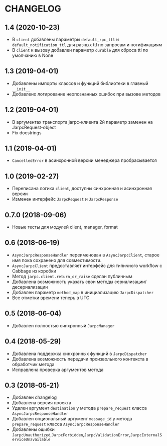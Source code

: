 CHANGELOG
=========

1.4 (2020-10-23)
----------------
- В `client` добавлены параметры `default_rpc_ttl` и `default_notification_ttl` для разных ttl по запросам и нотификациям
- В `client` к вызову добавлен параметр `durable` для сброса ttl по умолчанию в None

1.3 (2019-04-01)
----------------
- Добавлены импорты классов и функций библиотеки в главный `__init__`
- Добавлено логирование неопознанных ошибок при вызове методов

1.2 (2019-04-01)
----------------
- В аргументах транспорта jarpc-клиента 2й параметр заменен на JarpcRequest-object
- Fix docstrings

1.1 (2019-04-01)
----------------
- `CancelledError` в асинхронной версии менеджера пробрасывается

1.0 (2019-02-27)
----------------
- Переписана логика `client`, доступны синхронная и асинхронная версии
- Изменен интерфейс `JarpcRequest` и `JarpcResponse`

0.7.0 (2018-09-06)
------------------
- Новые тесты для модулей client, manager, format

0.6 (2018-06-19)
----------------
- `AsyncJarpcResponseHandler` переименован в `AsyncJarpcClient`, старое имя пока сохранено для совместимости.
- `AsyncJarpcClient` предоставляет интерфейс для типичного workflow с Cabbage из коробки
- Метод `jarpc.client.return_or_raise` сделан публичным
- Добавлена возможность указать свои методы сериализации/десериализации
- Добавлен параметр `method_map` в инициализацию `JarpcDispatcher`
- Все отметки времени теперь в UTC

0.5 (2018-06-04)
----------------
- Добавлен полностью синхронный `JarpcManager`

0.4 (2018-05-29)
----------------
- Добавлена поддержка синхронных функций в `JarpcDispatcher`
- Добавлена возможность передачи произвольного контекста в обработчик метода
- Исправлена проверка аргументов метода

0.3 (2018-05-21)
------------------

- Добавлен changelog
- Добавлена версия проекта
- Удален аргумент `destination` у метода `prepare_request` класса `AsyncJarpcResponseHandler`
- Добавлен опциональный аргумент `message_id` у метода `prepare_request` класса `AsyncJarpcResponseHandler`
- Добавлены ошибки `JarpcUnauthorized`,`JarpcForbidden`,`JarpcValidationError`,`JarpcExternalServiceUnavailable`
